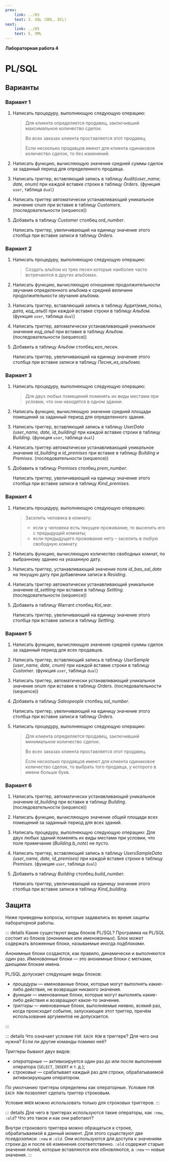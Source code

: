 ```yaml
---
prev:
    link: ../03
    text: 3. SQL (DDL, DCL)
next:
    link: ../05
    text: 5. XML
---
```


**Лабораторная работа 4**

# PL/SQL

## Варианты

### Вариант 1

1. Написать процедуру, выполняющую следующую операцию:
   > Для клиента определяется продавец, заключивший максимальное количество сделок. 
   >
   > Во всех заказах клиента проставляется этот продавец.
   >
   > Если несколько продавцов имеют для клиента одинаковое количество сделок, то без изменений.

2. Написать функцию, вычисляющую значение средней суммы сделок за заданный период для определенного продавца.

3. Написать триггер, вставляющий запись в таблицу *Audit(user_name, date, onum)* при каждой вставке строки в таблицу *Orders*. (функция ``user``, таблица ``dual``)

4. Написать триггер автоматически устанавливающий уникальное значение cnum при вставке в таблицу *Customers*. (последовательности (sequence))

5.	Добавить в таблицу *Customer* столбец *ord_number*.

    Написать триггер, увеличивающий на единицу значение этого столбца при вставке записи в таблицу *Orders*.


### Вариант 2

1. Написать процедуру, выполняющую следующую операцию:
   > Создать альбом из трех песен которые наиболее часто встречаются в других альбомах.

2. Написать функцию, вычисляющую отношение продолжительности звучания определенного альбома к средней величине продолжительности звучания альбома.

3. Написать триггер, вставляющий запись в таблицу *Аудит(имя_польз, дата, код_альб)* при каждой вставке строки в таблицу *Альбом*. (функция ``user``, таблица ``dual``)

4. Написать триггер, автоматически устанавливающий уникальное значение *код_альб* при вставке в таблицу *Альбом*. (последовательности (sequence))

5. Добавить в таблицу *Альбом* столбец *кол_песен*.
   
   Написать триггер, увеличивающий на единицу значение этого столбца при вставке записи в таблицу *Песня_из_альбома*.


### Вариант 3

1. Написать процедуру, выполняющую следующую операцию:
   > Для двух любых помещений поменять их виды местами при условии, что они находятся в одном здании.

2. Написать функцию, вычисляющую значение средней площади помещений за заданный период для определенного здания.

3. Написать триггер, вставляющий запись в таблицу *UserData (user_name, date, id_building)* при каждой вставке строки в таблицу *Building*. (функция ``user``, таблица ``dual``)

4. Написать триггер автоматически устанавливающий уникальное значение *id_building* и *id_premises* при вставке в таблицу *Building* и *Premises*. (последовательности (sequence))

5. Добавить в таблицу *Premises* столбец *prem_number*.

   Написать триггер, увеличивающий на единицу значение этого столбца при вставке записи в таблицу *Kind_premises*.


### Вариант 4

1. Написать процедуру, выполняющую следующую операцию:
   > Заселить человека в комнату:
   > * если у человека есть текущее проживание, то выселить его с предыдущей комнаты;
   > * если предыдущего проживания нету – заселить в любую свободную комнату.

2. Написать функцию, вычисляющую количество свободных комнат, по выбранному зданию на указанную дату.

3. Написать триггер, устанавливающий значение поля *id_bas_sal_date* на текущую дату при добавлении записи в *Residing*.

4. Написать триггер автоматически устанавливающий уникальное значение *id_settling* при вставке в таблицу *Settling*. (последовательности (sequence))

5. Добавить в таблицу Warrant столбец *Kol_war*.

   Написать триггер, увеличивающий на единицу значение этого столбца при вставке записи в таблицу *Settling*.


### Вариант 5

1. Написать функцию, вычисляющую значение средней суммы сделок за заданный период для всех продавцов.

2. Написать триггер, вставляющий запись в таблицу *UserSample (user_name, date, cnum)* при каждой вставке строки в таблицу *Customer*. (функция ``user``, таблица ``dual``)

3. Написать триггер, автоматически устанавливающий уникальное значение onum при вставке в таблицу *Orders*. (последовательности (sequence))

4. Добавить в таблицу *Salespeople* столбец *sal_number*.

   Написать триггер, увеличивающий на единицу значение этого столбца при вставке записи в таблицу *Orders*.

5. Написать процедуру, выполняющую следующую операцию:

   > Для клиента определяется продавец, заключивший минимальное количество сделок.
   >
   > Во всех заказах клиента проставляется этот продавец.
   >
   > Если несколько продавцов имеют для клиента одинаковое количество сделок, то выбрать того продавца, у которого в имени больше букв.


### Вариант 6

1. Написать триггер, автоматически устанавливающий уникальное значение *id_building* при вставке в таблицу *Building*. (последовательности (sequence))

2. Написать функцию, вычисляющую значение общей площади всех помещений за заданный период для всех зданий.

3. Написать процедуру, выполняющую следующую операцию:
Для двух любых зданий поменять их виды местами при условии, что поле примечание (*Building.b_note*) не пусто.

4. Написать триггер, вставляющий запись в таблицу *UsersSampleData (user_name, date, id_premises)* при каждой вставке строки в таблицу *Premises*. (функция ``user``, таблица ``dual``)

5. Добавить в таблицу *Building* столбец *build_number*.

   Написать триггер, увеличивающий на единицу значение этого столбца при вставке записи в таблицу *Kind_building*.


## Защита

Ниже приведены вопросы, которые задавались во время защиты лабораторной работы.

::: details Какие существуют виды блоков PL/SQL?
Программа на PL/SQL состоит из блоков (*анонимных* или *именованных*). Блок может содержать вложенные блоки, называемые иногда *подблоками*.

*Анонимные* блоки создаются, как правило, динамически и выполняются один раз. *Именованные* блоки — это анонимные блоки с метками, дающими блокам имена.

PL/SQL допускает следующие виды блоков:
* *процедуры* — именованные блоки, которые могут выполнять какие-либо действия, не возвращая никакого значения.
* *функции* — именованные блоки, которые могут выполнять какие-либо действия и возвращают какое-то значение.
* *триггеры* — именованные блоки, выполняемые неявно, всякий раз, когда происходит событие, запускающее этот триггер, причём использование аргументов не допускается.

:::

::: details Что означает условие ``FOR EACH ROW`` в триггере? Для чего она нужна? Если ли другие команды помимо неё?

Триггеры бывают двух видов:
* *операторные* — активизируется один раз до или после выполнения оператора (``SELECT``, ``INSERT`` и т. д.);
* *строковые* — срабатывает каждый раз для строки, обрабатываемой активизирующим оператором.

По умолчанию триггеры определены как операторные. Условие ``FOR EACH ROW`` позволяет сделать триггер строковым.

Условие ``WHEN`` можно использовать только для строковых триггеров.
:::

::: details Для чего в триггерах используются такие операторы, как ``:new``, ``:old``? Что это такое и как они работают?

Внутри строкового триггера можно обращаться к строке, обрабатываемой в данный момент. Для этого существуют две *псевдозаписи*: ``:new`` и ``:old``. Они используются для доступа к значениям строки до и после её изменения соответственно. ``:old`` содержит старые значения полей, которые вставляются или обновляются, а ``:new`` — новые значения.
:::